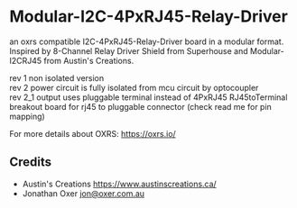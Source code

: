 # Modular-I2C-4PxRJ45-Relay-Driver
an oxrs compatible I2C-4PxRJ45-Relay-Driver board in a modular format. Inspired by 8-Channel Relay Driver Shield from Superhouse and Modular-I2CRJ45 from Austin's Creations.

rev 1 non isolated version  
rev 2 power circuit is fully isolated from mcu circuit by optocoupler  
rev 2_1 output uses pluggable terminal instead of 4PxRJ45
RJ45toTerminal breakout board for rj45 to pluggable connector (check read me for pin mapping)

For more details about OXRS: https://oxrs.io/


Credits
-------
 * Austin's Creations <https://www.austinscreations.ca/>
 * Jonathan Oxer <jon@oxer.com.au>
 

